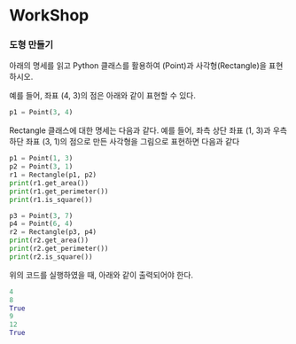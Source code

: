 # WorkShop

### 도형 만들기
아래의 명세를 읽고 Python 클래스를 활용하여  (Point)과 사각형(Rectangle)을 표현하시오.

예를 들어, 좌표 (4, 3)의 점은 아래와 같이 표현할 수 있다.
```python
p1 = Point(3, 4)
```

Rectangle 클래스에 대한 명세는 다음과 같다.
예를 들어, 좌측 상단 좌표 (1, 3)과 우측 하단 좌표 (3, 1)의 점으로 만든 사각형을 그림으로 표현하면 다음과 같다

```python
p1 = Point(1, 3)
p2 = Point(3, 1)
r1 = Rectangle(p1, p2)
print(r1.get_area())
print(r1.get_perimeter())
print(r1.is_square())

p3 = Point(3, 7)
p4 = Point(6, 4)
r2 = Rectangle(p3, p4)
print(r2.get_area())
print(r2.get_perimeter())
print(r2.is_square())
```

위의 코드를 실행하였을 때, 아래와 같이 출력되어야 한다.
```python
4
8
True
9
12
True
```